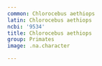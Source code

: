 ```yaml
---
common: Chlorocebus aethiops
latin: Chlorocebus aethiops
ncbi: '9534'
title: Chlorocebus aethiops
group: Primates
image: .na.character

---
```

